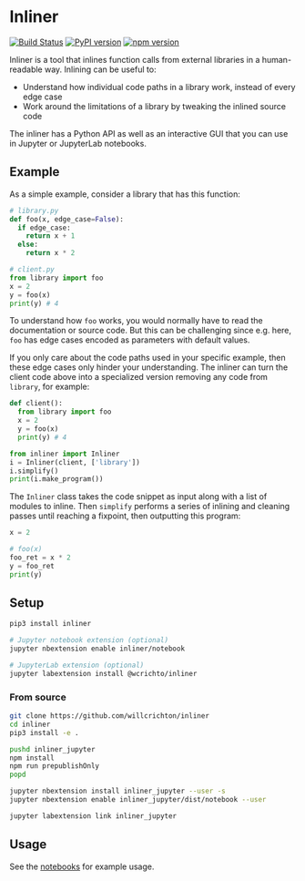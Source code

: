 # Inliner
[![Build Status](https://travis-ci.com/willcrichton/inliner.svg?branch=master)](https://travis-ci.com/willcrichton/inliner)
[![PyPI version](https://badge.fury.io/py/inliner.svg)](https://badge.fury.io/py/inliner)
[![npm version](https://badge.fury.io/js/%40wcrichto%2Finliner.svg)](https://badge.fury.io/js/%40wcrichto%2Finliner)

Inliner is a tool that inlines function calls from external libraries in a human-readable way. Inlining can be useful to:

* Understand how individual code paths in a library work, instead of every edge case
* Work around the limitations of a library by tweaking the inlined source code

The inliner has a Python API as well as an interactive GUI that you can use in Jupyter or JupyterLab notebooks.

## Example

As a simple example, consider a library that has this function:

```python
# library.py
def foo(x, edge_case=False):
  if edge_case:
    return x + 1
  else:
    return x * 2

# client.py
from library import foo
x = 2
y = foo(x)
print(y) # 4
```

To understand how `foo` works, you would normally have to read the documentation or source code. But this can be challenging since e.g. here, `foo` has edge cases encoded as parameters with default values.

If you only care about the code paths used in your specific example, then these edge cases only hinder your understanding. The inliner can turn the client code above into a specialized version removing any code from `library`, for example:

```python
def client():
  from library import foo
  x = 2
  y = foo(x)
  print(y) # 4

from inliner import Inliner
i = Inliner(client, ['library'])
i.simplify()
print(i.make_program())
```

The `Inliner` class takes the code snippet as input along with a list of modules to inline. Then `simplify` performs a series of inlining and cleaning passes until reaching a fixpoint, then outputting this program:

```python
x = 2

# foo(x)
foo_ret = x * 2
y = foo_ret
print(y)
```

## Setup

```bash
pip3 install inliner

# Jupyter notebook extension (optional)
jupyter nbextension enable inliner/notebook

# JupyterLab extension (optional)
jupyter labextension install @wcrichto/inliner
```

### From source

```bash
git clone https://github.com/willcrichton/inliner
cd inliner
pip3 install -e .

pushd inliner_jupyter
npm install
npm run prepublishOnly
popd

jupyter nbextension install inliner_jupyter --user -s
jupyter nbextension enable inliner_jupyter/dist/notebook --user

jupyter labextension link inliner_jupyter
```

## Usage

See the [notebooks](https://github.com/willcrichton/inliner/tree/master/notebooks) for example usage.
